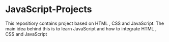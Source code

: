 # JavaScript-Projects
This repositiory contains project based on HTML , CSS and JavaScript.
The main idea behind this is to learn JavaScript and how to integrate HTML , CSS and JavaScript
